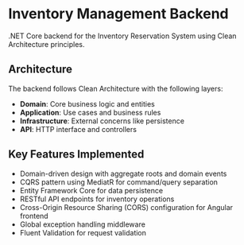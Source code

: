 # Inventory Management Backend

.NET Core backend for the Inventory Reservation System using Clean Architecture principles.

## Architecture

The backend follows Clean Architecture with the following layers:
- **Domain**: Core business logic and entities
- **Application**: Use cases and business rules
- **Infrastructure**: External concerns like persistence
- **API**: HTTP interface and controllers

## Key Features Implemented

- Domain-driven design with aggregate roots and domain events
- CQRS pattern using MediatR for command/query separation
- Entity Framework Core for data persistence
- RESTful API endpoints for inventory operations
- Cross-Origin Resource Sharing (CORS) configuration for Angular frontend
- Global exception handling middleware
- Fluent Validation for request validation